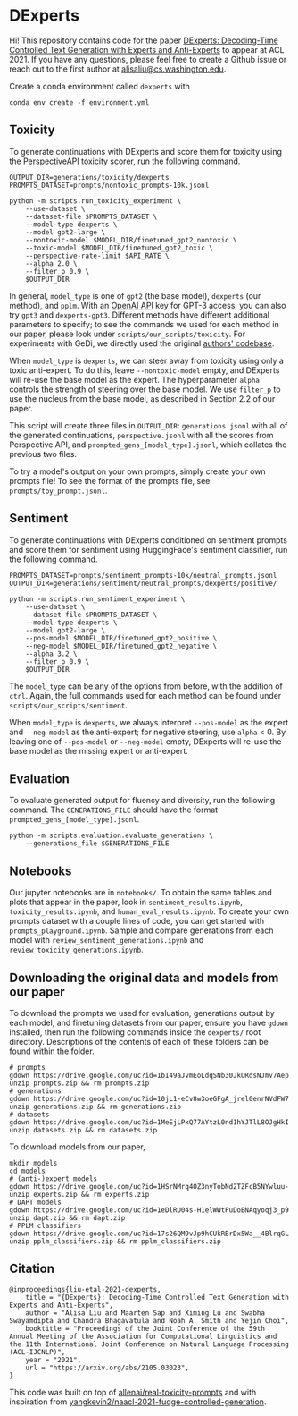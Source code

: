 # DExperts
Hi! This repository contains code for the paper [DExperts: Decoding-Time Controlled Text Generation with Experts and Anti-Experts](https://aclanthology.org/2021.acl-long.522/) to appear at ACL 2021. If you have any questions, please feel free to create a Github issue or reach out to the first author at alisaliu@cs.washington.edu. 

Create a conda environment called `dexperts` with
```
conda env create -f environment.yml
```

## Toxicity
To generate continuations with DExperts and score them for toxicity using the [PerspectiveAPI](https://github.com/conversationai/perspectiveapi) toxicity scorer, run the following command.
```
OUTPUT_DIR=generations/toxicity/dexperts
PROMPTS_DATASET=prompts/nontoxic_prompts-10k.jsonl

python -m scripts.run_toxicity_experiment \
    --use-dataset \
    --dataset-file $PROMPTS_DATASET \
    --model-type dexperts \
    --model gpt2-large \
    --nontoxic-model $MODEL_DIR/finetuned_gpt2_nontoxic \
    --toxic-model $MODEL_DIR/finetuned_gpt2_toxic \
    --perspective-rate-limit $API_RATE \
    --alpha 2.0 \
    --filter_p 0.9 \
    $OUTPUT_DIR
```

In general, `model_type` is one of `gpt2` (the base model), `dexperts` (our method), and `pplm`. With an [OpenAI API](https://beta.openai.com/) key for GPT-3 access, you can also try `gpt3` and `dexperts-gpt3`. Different methods have different additional parameters to specify; to see the commands we used for each method in our paper, please look under `scripts/our_scripts/toxicity`. For experiments with GeDi, we directly used the original [authors' codebase](https://github.com/salesforce/GeDi). 

When `model_type` is `dexperts`, we can steer away from toxicity using only a toxic anti-expert. To do this, leave `--nontoxic-model` empty, and DExperts will re-use the base model as the expert. The hyperparameter `alpha` controls the strength of steering over the base model. We use `filter_p` to use the nucleus from the base model, as described in Section 2.2 of our paper.

This script will create three files in `OUTPUT_DIR`: `generations.jsonl` with all of the generated continuations, `perspective.jsonl` with all the scores from Perspective API, and `prompted_gens_[model_type].jsonl`, which collates the previous two files.

To try a model's output on your own prompts, simply create your own prompts file! To see the format of the prompts file, see `prompts/toy_prompt.jsonl`.

## Sentiment
To generate continuations with DExperts conditioned on sentiment prompts and score them for sentiment using HuggingFace's sentiment classifier, run the following command.

```
PROMPTS_DATASET=prompts/sentiment_prompts-10k/neutral_prompts.jsonl
OUTPUT_DIR=generations/sentiment/neutral_prompts/dexperts/positive/

python -m scripts.run_sentiment_experiment \
    --use-dataset \
    --dataset-file $PROMPTS_DATASET \
    --model-type dexperts \
    --model gpt2-large \
    --pos-model $MODEL_DIR/finetuned_gpt2_positive \
    --neg-model $MODEL_DIR/finetuned_gpt2_negative \
    --alpha 3.2 \
    --filter_p 0.9 \
    $OUTPUT_DIR
```

The `model_type` can be any of the options from before, with the addition of `ctrl`. Again, the full commands used for each method can be found under `scripts/our_scripts/sentiment`.

When `model_type` is `dexperts`, we always interpret `--pos-model` as the expert and `--neg-model` as the anti-expert; for negative steering, use `alpha` < 0. By leaving one of `--pos-model` or `--neg-model` empty, DExperts will re-use the base model as the missing expert or anti-expert.

## Evaluation
To evaluate generated output for fluency and diversity, run the following command. The `GENERATIONS_FILE` should have the format `prompted_gens_[model_type].jsonl`.
```
python -m scripts.evaluation.evaluate_generations \
    --generations_file $GENERATIONS_FILE
```

## Notebooks
Our jupyter notebooks are in `notebooks/`. To obtain the same tables and plots that appear in the paper, look in `sentiment_results.ipynb`, `toxicity_results.ipynb`, and `human_eval_results.ipynb`. To create your own prompts dataset with a couple lines of code, you can get started with `prompts_playground.ipynb`. Sample and compare generations from each model with `review_sentiment_generations.ipynb` and `review_toxicity_generations.ipynb`. 

## Downloading the original data and models from our paper

To download the prompts we used for evaluation, generations output by each model, and finetuning datasets from our paper, ensure you have `gdown` installed, then run the following commands inside the `dexperts/` root directory. Descriptions of the contents of each of these folders can be found within the folder.
```
# prompts
gdown https://drive.google.com/uc?id=1bI49aJvmEoLdqSNb30JkORdsNJmv7Aep
unzip prompts.zip && rm prompts.zip
# generations
gdown https://drive.google.com/uc?id=10jL1-eCv8w3oeGFgA_jrel0enrNVdFW7
unzip generations.zip && rm generations.zip
# datasets
gdown https://drive.google.com/uc?id=1MeEjLPxQ77AYtzL0nd1hYJTlL8OJgHkI
unzip datasets.zip && rm datasets.zip
```

To download models from our paper,
```
mkdir models
cd models
# (anti-)expert models
gdown https://drive.google.com/uc?id=1HSrNMrq4OZ3nyTobNd2TZFcB5NYwluu-
unzip experts.zip && rm experts.zip
# DAPT models
gdown https://drive.google.com/uc?id=1eDlRU04s-H1elWWtPuDoBNAqyoqj3_p9
unzip dapt.zip && rm dapt.zip
# PPLM classifiers
gdown https://drive.google.com/uc?id=17s26QM9vJp9hCUkRBrDx5Wa__4BlrqGL
unzip pplm_classifiers.zip && rm pplm_classifiers.zip
```

## Citation
```
@inproceedings{liu-etal-2021-dexperts,
    title = "{DExperts}: Decoding-Time Controlled Text Generation with Experts and Anti-Experts",
    author = "Alisa Liu and Maarten Sap and Ximing Lu and Swabha Swayamdipta and Chandra Bhagavatula and Noah A. Smith and Yejin Choi",
    booktitle = "Proceedings of the Joint Conference of the 59th Annual Meeting of the Association for Computational Linguistics and the 11th International Joint Conference on Natural Language Processing (ACL-IJCNLP)",
    year = "2021",
    url = "https://arxiv.org/abs/2105.03023",
}
```

This code was built on top of [allenai/real-toxicity-prompts](https://github.com/allenai/real-toxicity-prompts) and with inspiration from [yangkevin2/naacl-2021-fudge-controlled-generation](https://github.com/yangkevin2/naacl-2021-fudge-controlled-generation).
